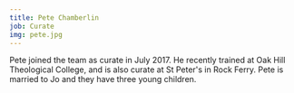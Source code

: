 ```yaml
---
title: Pete Chamberlin
job: Curate
img: pete.jpg
---
```

Pete joined the team as curate in July 2017. He recently trained at Oak Hill Theological College, and is also curate at St Peter's in Rock Ferry.
Pete is married to Jo and they have three young children.

